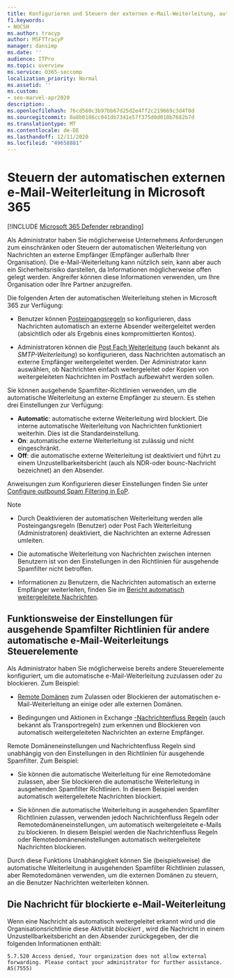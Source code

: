 ```yaml
---
title: Konfigurieren und Steuern der externen e-Mail-Weiterleitung, automatische Weiterleitung, 5.7.520 Zugriff verweigert, externe Weiterleitung deaktivieren, Ihr Administrator hat externe Weiterleitung deaktiviert, ausgehende Anti-Spam-Richtlinie
f1.keywords:
- NOCSH
ms.author: tracyp
author: MSFTTracyP
manager: dansimp
ms.date: ''
audience: ITPro
ms.topic: overview
ms.service: O365-seccomp
localization_priority: Normal
ms.assetid: ''
ms.custom:
- seo-marvel-apr2020
description: .
ms.openlocfilehash: 76cd560c3b97bb67d25d2e4ff2c219669c3d4f0d
ms.sourcegitcommit: 0a8b0186cc041db7341e57f375d0d010b7682b7d
ms.translationtype: MT
ms.contentlocale: de-DE
ms.lasthandoff: 12/11/2020
ms.locfileid: "49658881"
---
```

# <a name="control-automatic-external-email-forwarding-in-microsoft-365"></a>Steuern der automatischen externen e-Mail-Weiterleitung in Microsoft 365

[!INCLUDE [Microsoft 365 Defender rebranding](../includes/microsoft-defender-for-office.md)]

Als Administrator haben Sie möglicherweise Unternehmens Anforderungen zum einschränken oder Steuern der automatischen Weiterleitung von Nachrichten an externe Empfänger (Empfänger außerhalb Ihrer Organisation). Die e-Mail-Weiterleitung kann nützlich sein, kann aber auch ein Sicherheitsrisiko darstellen, da Informationen möglicherweise offen gelegt werden. Angreifer können diese Informationen verwenden, um Ihre Organisation oder Ihre Partner anzugreifen.

Die folgenden Arten der automatischen Weiterleitung stehen in Microsoft 365 zur Verfügung:

- Benutzer können [Posteingangsregeln](https://support.microsoft.com/office/c24f5dea-9465-4df4-ad17-a50704d66c59) so konfigurieren, dass Nachrichten automatisch an externe Absender weitergeleitet werden (absichtlich oder als Ergebnis eines kompromittierten Kontos).

- Administratoren können die [Post Fach Weiterleitung](https://docs.microsoft.com/exchange/recipients-in-exchange-online/manage-user-mailboxes/configure-email-forwarding) (auch bekannt als _SMTP-Weiterleitung_) so konfigurieren, dass Nachrichten automatisch an externe Empfänger weitergeleitet werden. Der Administrator kann auswählen, ob Nachrichten einfach weitergeleitet oder Kopien von weitergeleiteten Nachrichten im Postfach aufbewahrt werden sollen.

Sie können ausgehende Spamfilter-Richtlinien verwenden, um die automatische Weiterleitung an externe Empfänger zu steuern. Es stehen drei Einstellungen zur Verfügung:

- **Automatic**: automatische externe Weiterleitung wird blockiert. Die interne automatische Weiterleitung von Nachrichten funktioniert weiterhin. Dies ist die Standardeinstellung.
- **On**: automatische externe Weiterleitung ist zulässig und nicht eingeschränkt.
- **Off**: die automatische externe Weiterleitung ist deaktiviert und führt zu einem Unzustellbarkeitsbericht (auch als NDR-oder bounc-Nachricht bezeichnet) an den Absender.

Anweisungen zum Konfigurieren dieser Einstellungen finden Sie unter [Configure outbound Spam Filtering in EoP](configure-the-outbound-spam-policy.md).

> [!NOTE]
>
> - Durch Deaktivieren der automatischen Weiterleitung werden alle Posteingangsregeln (Benutzer) oder Post Fach Weiterleitung (Administratoren) deaktiviert, die Nachrichten an externe Adressen umleiten.
>
> - Die automatische Weiterleitung von Nachrichten zwischen internen Benutzern ist von den Einstellungen in den Richtlinien für ausgehende Spamfilter nicht betroffen.
>
> - Informationen zu Benutzern, die Nachrichten automatisch an externe Empfänger weiterleiten, finden Sie im [Bericht automatisch weitergeleitete Nachrichten](mfi-auto-forwarded-messages-report.md).

## <a name="how-the-outbound-spam-filter-policy-settings-work-with-other-automatic-email-forwarding-controls"></a>Funktionsweise der Einstellungen für ausgehende Spamfilter Richtlinien für andere automatische e-Mail-Weiterleitungs Steuerelemente

Als Administrator haben Sie möglicherweise bereits andere Steuerelemente konfiguriert, um die automatische e-Mail-Weiterleitung zuzulassen oder zu blockieren. Zum Beispiel:

- [Remote Domänen](https://docs.microsoft.com/exchange/mail-flow-best-practices/remote-domains/remote-domains) zum Zulassen oder Blockieren der automatischen e-Mail-Weiterleitung an einige oder alle externen Domänen.

- Bedingungen und Aktionen in Exchange [-Nachrichtenfluss Regeln](https://docs.microsoft.com/exchange/security-and-compliance/mail-flow-rules/mail-flow-rules) (auch bekannt als Transportregeln) zum erkennen und Blockieren von automatisch weitergeleiteten Nachrichten an externe Empfänger.

Remote Domäneneinstellungen und Nachrichtenfluss Regeln sind unabhängig von den Einstellungen in den Richtlinien für ausgehende Spamfilter. Zum Beispiel:

- Sie können die automatische Weiterleitung für eine Remotedomäne zulassen, aber Sie blockieren die automatische Weiterleitung in ausgehenden Spamfilter Richtlinien. In diesem Beispiel werden automatisch weitergeleitete Nachrichten blockiert.

- Sie können die automatische Weiterleitung in ausgehenden Spamfilter Richtlinien zulassen, verwenden jedoch Nachrichtenfluss Regeln oder Remotedomäneneinstellungen, um automatisch weitergeleitete e-Mails zu blockieren. In diesem Beispiel werden die Nachrichtenfluss Regeln oder Remotedomäneneinstellungen automatisch weitergeleitete Nachrichten blockieren.

Durch diese Funktions Unabhängigkeit können Sie (beispielsweise) die automatische Weiterleitung in ausgehenden Spamfilter Richtlinien zulassen, aber Remotedomänen verwenden, um die externen Domänen zu steuern, an die Benutzer Nachrichten weiterleiten können.

## <a name="the-blocked-email-forwarding-message"></a>Die Nachricht für blockierte e-Mail-Weiterleitung

Wenn eine Nachricht als automatisch weitergeleitet erkannt wird und die Organisationsrichtlinie diese Aktivität *blockiert* , wird die Nachricht in einem Unzustellbarkeitsbericht an den Absender zurückgegeben, der die folgenden Informationen enthält:

`5.7.520 Access denied, Your organization does not allow external forwarding. Please contact your administrator for further assistance. AS(7555)`
